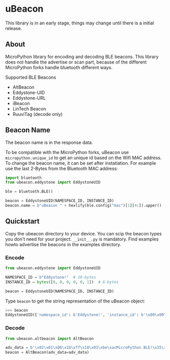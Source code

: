 # uBeacon

This library is in an early stage, things may change until there is a initial release.

## About

MicroPython library for encoding and decoding BLE beacons. This library does not handle the advertise or scan part, because of the different MicroPython forks handle bluetooth different ways.

Supported BLE Beacons

* AltBeacon
* Eddystone-UID
* Eddystone-URL
* iBeacon
* LinTech Beacon
* RuuviTag (decode only)


## Beacon Name

The beacon name is in the response data.

To be compatible with the MicroPython forks, uBeacon use `micropython.unique_id` to get an unique id based on the Wifi MAC address. To change the beacon name, it can be set after instatiation. For example use the last 2-Bytes from the Bluetooth MAC address:

```python
import bluetooth
from ubeacon.eddystone import EddystoneUID

ble = bluetooth.BLE()

beacon = EddystoneUID(NAMESPACE_ID, INSTANCE_ID)
beacon.name = b"uBeacon " + hexlify(ble.config("mac")[1][4:]).upper()
```


## Quickstart

Copy the ubeacon directory to your device. You can scip the beacon types you don't need for your project. `__init__.py` is mandatory. Find examples howto advertise the beacons in the examples directory.

### Encode

```python
from ubeacon.eddystone import EddystoneUID

NAMESPACE_ID = b"Eddystone!"  # 10-bytes
INSTANCE_ID = bytes([0, 0, 0, 0, 0, 1])  # 6-bytes

beacon = EddystoneUID(NAMESPACE_ID, INSTANCE_ID)
```

Type `beacon` to get the string representation of the uBeacon object:

```python
>>> beacon
EddystoneUID({'namespace_id': b'Eddystone!', 'instance_id': b'\x00\x00\x00\x00\x00\x01', 'reference_rssi': -70})
```

### Decode

```python
from ubeacon.altbeacon import AltBeacon

adv_data = b'\x02\x01\x06\x1b\xff\x18\x01\xbe\xacMicroPython BLE!\x15\x00\x00\x01\xba\x00'
beacon = AltBeacon(adv_data=adv_data)
```
